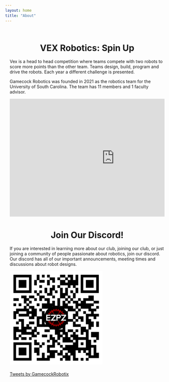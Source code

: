 ```yaml
---
layout: home
title: "About"
---
```

<div id="about-page">
<link rel="stylesheet" href="https://fonts.googleapis.com/css?family=Fira Sans">
    <style>
        .about-content {
            display: flex;
            flex-direction: row;
            align-items: stretch;
        }
        .main {
            width: 70%;
        }
        .main p, .main h1, .main h2, .main h3 {
            color: {{ site.data.theme.on_background }};
        }
        .sidebar {
            width: 75%;
            display: block;
            z-index: -1;
        }
        .sticky {
            position: sticky;
            top: 85px;
        }
        .row {
            display: flex;
            flex-direction: row;
        }
        .row .text {
            width: 100%;
            margin: 20px;
            font-family: fira sans;
        }
        .row .video {
            width: 50%;
            min-width: 240px;
            margin-top: 100px;
            padding-left: 30px;
        }
        .twitter {
            padding-bottom: 40px;
        }
        .discord {
            text-align:center;
            align-items: center;
            scale: 80%;
            font-family: fira sans;
            padding-left: 50px;
        }
        ul {
            list-style-type: none;
        }
        #my{
        zoom: 90%;
        }
        .container {
            display: flex;
            flex-wrap: wrap;
            justify-content: space-between;
            width: 100%;
            max-width: 1500px;
            margin: 0 15px;
            overflow: hidden;
            flex-direction: row;
            padding-bottom: 50px;
        }            
        .left-div{
            width: 48%;
            overflow: auto;
            padding 10px;
        }
        .right-div{
            width: 48%;
            overflow: auto;
            padding 10px;
        }
        .responsive {
            max-width: 60%;
            height: auto;
            align-items: center;
            justify-content: center;
        }
    @media (max-width: 1000px) {
        .left-div, .right-div {
            width: 100%;
            height: auto;
            margin: 10px 0;
        }
    }
</style>
    <div class = "container">
        <div class = "left-div">
            <h1 style="text-align: center">VEX Robotics: Spin Up</h1>
                <p>
                    Vex is a head to head competition where teams compete with two robots to score more points than the other team. Teams design, build, program and drive the robots. Each year a different challenge is presented.
                </p>
                <p>
                    Gamecock Robotics was founded in 2021 as the robotics team for the University of South Carolina. The team has 11 members and 1 faculty advisor.
                </p> 
                <div class = "iframe-container">
                <iframe width="680" height="383" src="https://www.youtube.com/embed/wIZgvVDZc2Y" title="YouTube video player" frameborder="0" allow="accelerometer; autoplay; clipboard-write; encrypted-media; gyroscope; picture-in-picture; web-share" allowfullscreen></iframe>
                </div>
                <h1 style = "text-align: center">Join Our Discord!</h1>
                        <p>If you are interested in learning more about our club, joining our club, or just joining a community of people passionate about robotics, join our discord. Our discord has all of our important announcements, meeting times and discussions about robot designs.</p>
                        <img src="/assets/socials/discord-qrcode.png" alt = "discord qr code" class = "responsive">
        </div>
        <div class = "right-div">
                <a class="twitter-timeline" data-lang="en" data-width="750" data-height="1270" data-theme="light" href="https://twitter.com/GamecockRobotix?ref_src=twsrc%5Etfw">Tweets by GamecockRobotix</a> 
                <script async src="https://platform.twitter.com/widgets.js" charset="utf-8"></script> 
        </div>
    </div>
</div>
